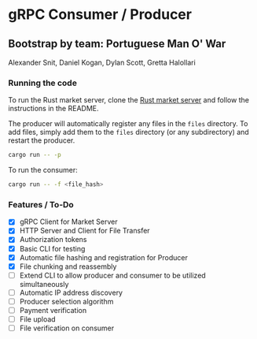 # gRPC Consumer / Producer
## Bootstrap by team: Portuguese Man O' War
Alexander Snit, Daniel Kogan, Dylan Scott, Gretta Halollari

### Running the code

To run the Rust market server, clone the [Rust market server](https://github.com/sbu-416-24sp/orcanet-market-rust) and follow the instructions in the README.

The producer will automatically register any files in the `files` directory. To add files, simply add them to the `files` directory (or any subdirectory) and restart the producer.
```bash
cargo run -- -p  
```

To run the consumer:
```bash
cargo run -- -f <file_hash>
```

### Features / To-Do
- [x] gRPC Client for Market Server
- [x] HTTP Server and Client for File Transfer
- [x] Authorization tokens
- [x] Basic CLI for testing
- [x] Automatic file hashing and registration for Producer
- [x] File chunking and reassembly
- [ ] Extend CLI to allow producer and consumer to be utilized simultaneously
- [ ] Automatic IP address discovery
- [ ] Producer selection algorithm
- [ ] Payment verification
- [ ] File upload
- [ ] File verification on consumer
